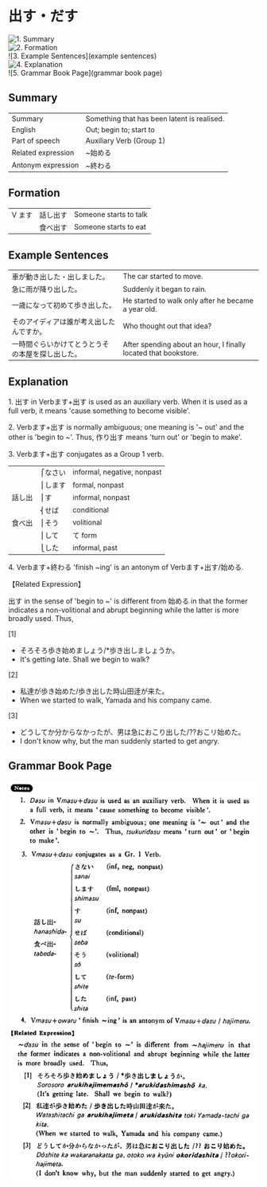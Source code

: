 # 出す・だす

![1. Summary](summary)<br>
![2. Formation](formation)<br>
![3. Example Sentences](example sentences)<br>
![4. Explanation](explanation)<br>
![5. Grammar Book Page](grammar book page)<br>


## Summary

<table><tr>   <td>Summary</td>   <td>Something that has been latent is realised.</td></tr><tr>   <td>English</td>   <td>Out; begin to; start to</td></tr><tr>   <td>Part of speech</td>   <td>Auxiliary Verb (Group 1)</td></tr><tr>   <td>Related expression</td>   <td>~始める</td></tr><tr>   <td>Antonym expression</td>   <td>~終わる</td></tr></table>

## Formation

<table class="table"><tbody><tr class="tr head"> <td class="td"><span class="bold"><span>V ます</span><span class="bold"> </span></span></td> <td class="td"><span>話し<span class="concept">出す</span></span> </td> <td class="td"><span>Someone    starts to talk</span></td> </tr> <tr class="tr"> <td class="td"><span>&nbsp;</span></td> <td class="td"><span>食べ<span class="concept">出す</span></span> </td> <td class="td"><span>Someone </span><span>starts to eat</span></td> </tr> </tbody></table>

## Example Sentences

<table><tr>   <td>車が動き出した・出しました。</td>   <td>The car started to move.</td></tr><tr>   <td>急に雨が降り出した。</td>   <td>Suddenly it began to rain.</td></tr><tr>   <td>一歳になって初めて歩き出した。</td>   <td>He started to walk only after he became a year old.</td></tr><tr>   <td>そのアイディアは誰が考え出したんですか。</td>   <td>Who thought out that idea?</td></tr><tr>   <td>一時間ぐらいかけてとうとうその本屋を探し出した。</td>   <td>After spending about an hour, I finally located that bookstore.</td></tr></table>

## Explanation

<p>1. <span class="cloze">出す</span> in Verbます+<span class="cloze">出す</span> is used as an auxiliary verb. When it is used as a full verb, it means 'cause something to become visible'.</p>  <p>2. Verbます+<span class="cloze">出す</span> is normally ambiguous; one meaning is '~ out' and the other is 'begin to ~'. Thus, 作り<span class="cloze">出す</span> means 'turn out' or 'begin to make'.</p>  <p>3. Verbます+<span class="cloze">出す</span> conjugates as a Group 1 verb.</p>  <table class="table"> <tbody> <tr class="tr"> <td class="td"></td> <td class="td">⎧なさい</td> <td class="td">informal, negative, nonpast</td> </tr> <tr class="tr"> <td class="td"></td> <td class="td">⎪します</td> <td class="td">formal, nonpast</td> </tr> <tr class="tr"> <td class="td">話し出</td> <td class="td">⎪す</td> <td class="td">informal, nonpast</td> </tr> <tr class="tr"> <td class="td"></td> <td class="td">⎨せば</td> <td class="td">conditional</td> </tr> <tr class="tr"> <td class="td">食べ出</td> <td class="td">⎪そう</td> <td class="td">volitional</td> </tr> <tr class="tr"> <td class="td"></td> <td class="td">⎪して</td> <td class="td">て form</td> </tr> <tr class="tr"> <td class="td"></td> <td class="td">⎩した</td> <td class="td">informal, past</td> </tr> </tbody> </table>  <p>4. Verbます+終わる 'finish ~ing' is an antonym of Verbます+<span class="cloze">出す</span>/始める.</p>  <p>【Related Expression】</p>  <p><span class="cloze">出す</span> in the sense of 'begin to ~' is different from 始める in that the former indicates a non-volitional and abrupt beginning while the latter is more broadly used. Thus,</p>  <p>[1]</p> <ul> <li>そろそろ歩き始めましょう/*歩き<span class="cloze">出しましょう</span>か。</li> <li>It's getting late. Shall we begin to walk?</li> </ul>  [2]</p>  <ul> <li>私達が歩き始めた/歩き<span class="cloze">出した</span>時山田逹が来た。</li> <li>When we started to walk, Yamada and his company came.</li> </ul>  <p>[3]</p>  <ul> <li>どうしてか分からなかったが、男は急におこり<span class="cloze">出した</span>/??おこリ始めた。</li> <li>I don't know why, but the man suddenly started to get angry.</li> </ul>

## Grammar Book Page

![](../img/Basic出す.png)


